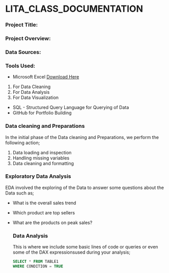 # LITA_CLASS_DOCUMENTATION

### Project Title:

### Project Overview:

### Data Sources:

### Tools Used:
- Microsoft Excel [Download Here](https://www.microsoft.com)
1. For Data Cleaning
2. For Data Analysis
3. For Data Visualization
- SQL - Structured Query Language for Querying of Data
- GitHub for Portfolio Building
  
### Data cleaning and Preparations
  In the initial phase of the Data cleaning and Preparations, we perform the following action;
  1. Data loading and inspection
  2. Handling missing variables
  3. Data cleaning and formatting

  ### Exploratory Data Analysis
  EDA involved the exploring of the Data to answer some questions about the Data such as;
  - What is the overall sales trend
  - Which product are top sellers
  - What are the products on peak sales?

    ### Data Analysis
    This is where we include some basic lines of code or queries or even some of the DAX expressionsused during your analysis;
    ``` SQL
    SELECT * FROM TABLE1
    WHERE CONDITION = TRUE
  

  

